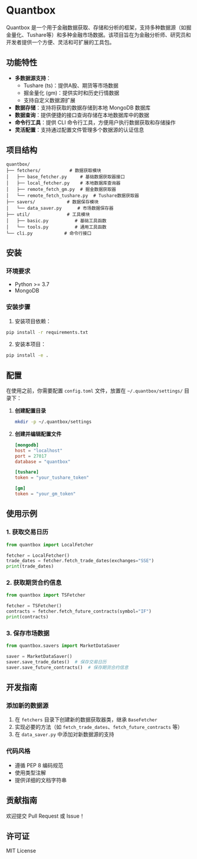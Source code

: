 # Quantbox

Quantbox 是一个用于金融数据获取、存储和分析的框架，支持多种数据源（如掘金量化、Tushare等）和多种金融市场数据。该项目旨在为金融分析师、研究员和开发者提供一个方便、灵活和可扩展的工具包。

## 功能特性

- **多数据源支持**：
  - Tushare (ts)：提供A股、期货等市场数据
  - 掘金量化 (gm)：提供实时和历史行情数据
  - 支持自定义数据源扩展
- **数据存储**：支持将获取的数据存储到本地 MongoDB 数据库
- **数据查询**：提供便捷的接口查询存储在本地数据库中的数据
- **命令行工具**：提供 CLI 命令行工具，方便用户执行数据获取和存储操作
- **灵活配置**：支持通过配置文件管理多个数据源的认证信息

## 项目结构

```
quantbox/
├── fetchers/           # 数据获取模块
│   ├── base_fetcher.py     # 基础数据获取器接口
│   ├── local_fetcher.py    # 本地数据库查询器
│   ├── remote_fetch_gm.py  # 掘金数据获取器
│   └── remote_fetch_tushare.py  # Tushare数据获取器
├── savers/            # 数据保存模块
│   └── data_saver.py      # 市场数据保存器
├── util/              # 工具模块
│   ├── basic.py          # 基础工具函数
│   └── tools.py          # 通用工具函数
└── cli.py            # 命令行接口
```

## 安装

### 环境要求
- Python >= 3.7
- MongoDB

### 安装步骤

1. 安装项目依赖：
```bash
pip install -r requirements.txt
```

2. 安装本项目：
```bash
pip install -e .
```

## 配置

在使用之前，你需要配置 `config.toml` 文件，放置在 `~/.quantbox/settings/` 目录下：

1. **创建配置目录**
   ```bash
   mkdir -p ~/.quantbox/settings
   ```

2. **创建并编辑配置文件**
   ```toml
   [mongodb]
   host = "localhost"
   port = 27017
   database = "quantbox"

   [tushare]
   token = "your_tushare_token"

   [gm]
   token = "your_gm_token"
   ```

## 使用示例

### 1. 获取交易日历
```python
from quantbox import LocalFetcher

fetcher = LocalFetcher()
trade_dates = fetcher.fetch_trade_dates(exchanges="SSE")
print(trade_dates)
```

### 2. 获取期货合约信息
```python
from quantbox import TSFetcher

fetcher = TSFetcher()
contracts = fetcher.fetch_future_contracts(symbol="IF")
print(contracts)
```

### 3. 保存市场数据
```python
from quantbox.savers import MarketDataSaver

saver = MarketDataSaver()
saver.save_trade_dates()  # 保存交易日历
saver.save_future_contracts()  # 保存期货合约信息
```

## 开发指南

### 添加新的数据源

1. 在 `fetchers` 目录下创建新的数据获取器类，继承 `BaseFetcher`
2. 实现必要的方法（如 `fetch_trade_dates`、`fetch_future_contracts` 等）
3. 在 `data_saver.py` 中添加对新数据源的支持

### 代码风格

- 遵循 PEP 8 编码规范
- 使用类型注解
- 提供详细的文档字符串

## 贡献指南

欢迎提交 Pull Request 或 Issue！

## 许可证

MIT License
